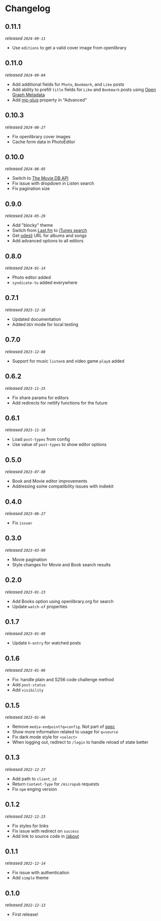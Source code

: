 # Changelog

## 0.11.1
_released `2024-09-11`_
* Use `editions` to get a valid cover image from openlibrary

## 0.11.0
_released `2024-09-04`_
* Add additional fields for `Photo`, `Bookmark`, and `Like` posts
* Add ability to prefill `title` fields for `Like` and `Bookmark` posts using [Open Graph Metadata](https://ogp.me/)
* Add [mp-slug](https://indieweb.org/Micropub-extensions#Slug) property in "Advanced"

## 0.10.3
_released `2024-08-27`_
* Fix openlibrary cover images
* Cache form data in PhotoEditor

## 0.10.0
_released `2024-06-05`_
* Switch to [The Movie DB API](https://developer.themoviedb.org/)
* Fix issue with dropdown in Listen search
* Fix pagination size

## 0.9.0
_released `2024-05-29`_
* Add "blocky" theme
* Switch from [Last.fm](https://www.last.fm/api) to [iTunes search](https://developer.apple.com/library/archive/documentation/AudioVideo/Conceptual/iTuneSearchAPI/Searching.html#//apple_ref/doc/uid/TP40017632-CH5-SW1)
* Get [odesli](https://odesli.co/) URL for albums and songs
* Add advanced options to all editors

## 0.8.0
_released `2024-01-14`_
* Photo editor added
* `syndicate-to` added everywhere

## 0.7.1
_released `2023-12-16`_
* Updated documentation
* Added `DEV` mode for local testing

## 0.7.0
_released `2023-12-08`_
* Support for music `listen`s and video game `play`s added

## 0.6.2
_released `2023-11-25`_
* Fix share params for editors
* Add redirects for netlify functions for the future

## 0.6.1
_released `2023-11-18`_
* Load `post-types` from config
* Use value of `post-types` to show editor options

## 0.5.0
_released `2023-07-08`_
* Book and Movie editor improvements
* Addressing some compatibility issues with indiekit

## 0.4.0
_released `2023-06-27`_
* Fix `issuer`

## 0.3.0
_released `2023-03-09`_
* Movie pagination
* Style changes for Movie and Book search results

## 0.2.0
_released `2023-01-23`_
* Add Books option using openlibrary.org for search
* Update `watch-of` properties

## 0.1.7
_released `2023-01-09`_
* Update `h-entry` for watched posts

## 0.1.6
_released `2023-01-06`_
* Fix: handle plain and S256 code challenge method
* Add `post-status`
* Add `visibility`

## 0.1.5
_released `2023-01-06`_
* Remove `media-endpoint?q=config`. Not part of [spec](https://micropub.spec.indieweb.org/#media-endpoint)
* Show more information related to usage for `q=source`
* Fix dark mode style for `<select>`
* When logging out, redirect to `/login` to handle reload of state better

## 0.1.3
_released `2022-12-27`_
* Add path to `client_id`
* Return `Content-Type` for `/micropub` requests
* Fix `npm` enging version

## 0.1.2
_released `2022-12-23`_
* Fix styles for links
* Fix issue with redirect on `success`
* Add link to source code in [/about](https://sparkles.sploot.com/about)

## 0.1.1
_released `2022-12-14`_
* Fix issue with authentication
* Add `simple` theme

## 0.1.0
_released `2022-12-13`_
* First release!
